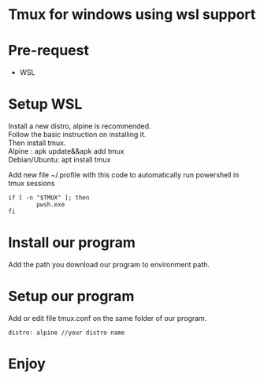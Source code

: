 # Tmux for windows using wsl support

# Pre-request
- WSL

# Setup WSL

Install a new distro, alpine is recommended.\
Follow the basic instruction on installing it.\
Then install tmux.\
Alpine : apk update&&apk add tmux\
Debian/Ubuntu: apt install tmux

Add new file ~/.profile with this code to automatically run powershell in tmux sessions
```
if [ -n "$TMUX" ]; then
        pwsh.exe
fi
```
# Install our program
Add the path you download our program to environment path.

# Setup our program
Add or edit file tmux.conf on the same folder of our program.
```
distro: alpine //your distro name
```
# Enjoy

